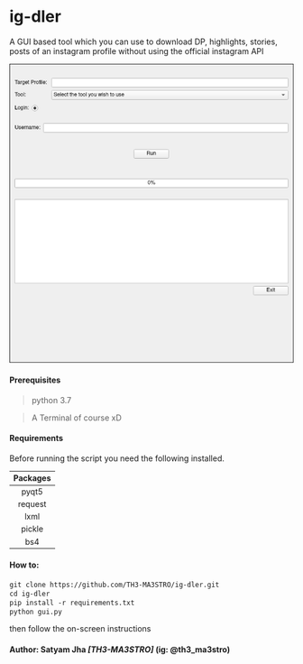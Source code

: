 # ig-dler
A GUI based tool which you can use to download DP, highlights, stories, posts of an instagram
profile without using the official instagram API

![alt text](images/gui_ss.jpg)


#### __Prerequisites__

> python 3.7

> A Terminal of course xD


#### __Requirements__


Before running the script you need the following installed.

Packages|
:---:|
pyqt5|
request|
lxml|
pickle|
bs4|

#### How to: 

```
git clone https://github.com/TH3-MA3STRO/ig-dler.git
cd ig-dler
pip install -r requirements.txt
python gui.py
```

then follow the on-screen instructions

#### Author: **Satyam Jha _[TH3-MA3STRO]_** (ig: @th3_ma3stro)
